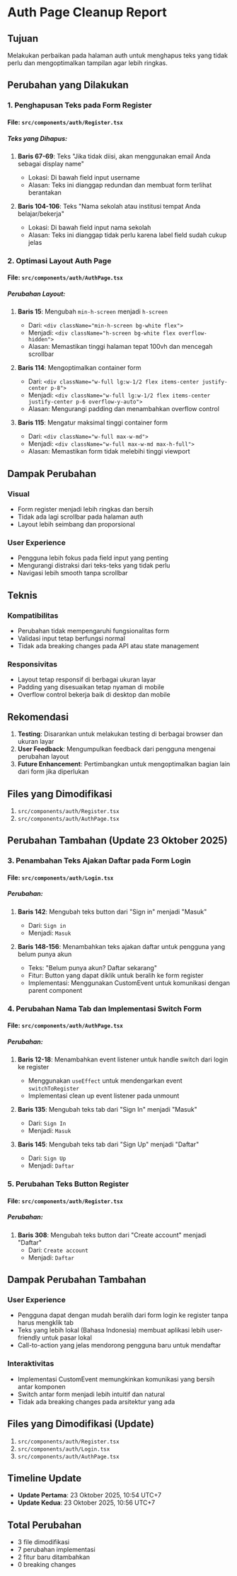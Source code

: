 # Auth Page Cleanup Report

## Tujuan
Melakukan perbaikan pada halaman auth untuk menghapus teks yang tidak perlu dan mengoptimalkan tampilan agar lebih ringkas.

## Perubahan yang Dilakukan

### 1. Penghapusan Teks pada Form Register

#### File: `src/components/auth/Register.tsx`

##### Teks yang Dihapus:
1. **Baris 67-69**: Teks "Jika tidak diisi, akan menggunakan email Anda sebagai display name"
   - Lokasi: Di bawah field input username
   - Alasan: Teks ini dianggap redundan dan membuat form terlihat berantakan

2. **Baris 104-106**: Teks "Nama sekolah atau institusi tempat Anda belajar/bekerja"
   - Lokasi: Di bawah field input nama sekolah
   - Alasan: Teks ini dianggap tidak perlu karena label field sudah cukup jelas

### 2. Optimasi Layout Auth Page

#### File: `src/components/auth/AuthPage.tsx`

##### Perubahan Layout:
1. **Baris 15**: Mengubah `min-h-screen` menjadi `h-screen`
   - Dari: `<div className="min-h-screen bg-white flex">`
   - Menjadi: `<div className="h-screen bg-white flex overflow-hidden">`
   - Alasan: Memastikan tinggi halaman tepat 100vh dan mencegah scrollbar

2. **Baris 114**: Mengoptimalkan container form
   - Dari: `<div className="w-full lg:w-1/2 flex items-center justify-center p-8">`
   - Menjadi: `<div className="w-full lg:w-1/2 flex items-center justify-center p-6 overflow-y-auto">`
   - Alasan: Mengurangi padding dan menambahkan overflow control

3. **Baris 115**: Mengatur maksimal tinggi container form
   - Dari: `<div className="w-full max-w-md">`
   - Menjadi: `<div className="w-full max-w-md max-h-full">`
   - Alasan: Memastikan form tidak melebihi tinggi viewport

## Dampak Perubahan

### Visual
- Form register menjadi lebih ringkas dan bersih
- Tidak ada lagi scrollbar pada halaman auth
- Layout lebih seimbang dan proporsional

### User Experience
- Pengguna lebih fokus pada field input yang penting
- Mengurangi distraksi dari teks-teks yang tidak perlu
- Navigasi lebih smooth tanpa scrollbar

## Teknis

### Kompatibilitas
- Perubahan tidak mempengaruhi fungsionalitas form
- Validasi input tetap berfungsi normal
- Tidak ada breaking changes pada API atau state management

### Responsivitas
- Layout tetap responsif di berbagai ukuran layar
- Padding yang disesuaikan tetap nyaman di mobile
- Overflow control bekerja baik di desktop dan mobile

## Rekomendasi

1. **Testing**: Disarankan untuk melakukan testing di berbagai browser dan ukuran layar
2. **User Feedback**: Mengumpulkan feedback dari pengguna mengenai perubahan layout
3. **Future Enhancement**: Pertimbangkan untuk mengoptimalkan bagian lain dari form jika diperlukan

## Files yang Dimodifikasi

1. `src/components/auth/Register.tsx`
2. `src/components/auth/AuthPage.tsx`

## Perubahan Tambahan (Update 23 Oktober 2025)

### 3. Penambahan Teks Ajakan Daftar pada Form Login

#### File: `src/components/auth/Login.tsx`

##### Perubahan:
1. **Baris 142**: Mengubah teks button dari "Sign in" menjadi "Masuk"
   - Dari: `Sign in`
   - Menjadi: `Masuk`

2. **Baris 148-156**: Menambahkan teks ajakan daftar untuk pengguna yang belum punya akun
   - Teks: "Belum punya akun? Daftar sekarang"
   - Fitur: Button yang dapat diklik untuk beralih ke form register
   - Implementasi: Menggunakan CustomEvent untuk komunikasi dengan parent component

### 4. Perubahan Nama Tab dan Implementasi Switch Form

#### File: `src/components/auth/AuthPage.tsx`

##### Perubahan:
1. **Baris 12-18**: Menambahkan event listener untuk handle switch dari login ke register
   - Menggunakan `useEffect` untuk mendengarkan event `switchToRegister`
   - Implementasi clean up event listener pada unmount

2. **Baris 135**: Mengubah teks tab dari "Sign In" menjadi "Masuk"
   - Dari: `Sign In`
   - Menjadi: `Masuk`

3. **Baris 145**: Mengubah teks tab dari "Sign Up" menjadi "Daftar"
   - Dari: `Sign Up`
   - Menjadi: `Daftar`

### 5. Perubahan Teks Button Register

#### File: `src/components/auth/Register.tsx`

##### Perubahan:
1. **Baris 308**: Mengubah teks button dari "Create account" menjadi "Daftar"
   - Dari: `Create account`
   - Menjadi: `Daftar`

## Dampak Perubahan Tambahan

### User Experience
- Pengguna dapat dengan mudah beralih dari form login ke register tanpa harus mengklik tab
- Teks yang lebih lokal (Bahasa Indonesia) membuat aplikasi lebih user-friendly untuk pasar lokal
- Call-to-action yang jelas mendorong pengguna baru untuk mendaftar

### Interaktivitas
- Implementasi CustomEvent memungkinkan komunikasi yang bersih antar komponen
- Switch antar form menjadi lebih intuitif dan natural
- Tidak ada breaking changes pada arsitektur yang ada

## Files yang Dimodifikasi (Update)

1. `src/components/auth/Register.tsx`
2. `src/components/auth/Login.tsx`
3. `src/components/auth/AuthPage.tsx`

## Timeline Update
- **Update Pertama**: 23 Oktober 2025, 10:54 UTC+7
- **Update Kedua**: 23 Oktober 2025, 10:56 UTC+7

## Total Perubahan
- 3 file dimodifikasi
- 7 perubahan implementasi
- 2 fitur baru ditambahkan
- 0 breaking changes